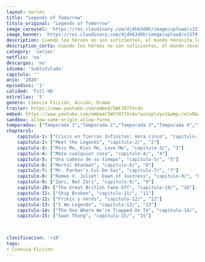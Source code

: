 ```yaml
---
layout: series
title: "Legends of Tomorrow"
titulo_original: "Legends of Tomorrow"
image_carousel: 'https://res.cloudinary.com/djdh63d8h/image/upload/v1579105067/legends-min_dufrms.jpg'
image_banner: 'https://res.cloudinary.com/djdh63d8h/image/upload/v1579105071/Legends-of-tomorrow-season2_1_-min_x3yivo.jpg'
description: Cuando los héroes no son suficientes, el mundo necesita leyendas. Después de haber visto el futuro, Rip Hunter (Arthur Darvill) se encarga de organizar un grupo dispar de héroes y villanos para intentar evitar que suceda la catástrofe que sabe que se avecina.
description_corta: Cuando los héroes no son suficientes, el mundo necesita leyendas. Después de haber visto el futuro, Rip Hunter (Arthur Darvill) se encarga de organizar un grupo dispar de héroes...
category: 'series'
netflix: 'no'
descargas: 'no'
idioma: 'Subtitulado'
capitulo: ''
anio: '2020'
episodios: '1'
calidad: 'Full HD'
estrellas: '5'
genero: Ciencia Ficción, Acción, Drama
trailer: https://www.youtube.com/embed/5Wt707JVc4o
embed: https://www.youtube.com/embed/5Wt707JVc4o?autoplay=1&amp;rel=0&amp;hd=1&border=0&wmode=opaque&enablejsapi=1&modestbranding=1&controls=1&showinfo=0
sandbox: allow-same-origin allow-forms 
temporadas: ["Temporada 1","Temporada 2","Temporada 3","Temporada 4","Temporada 5"]
chapters5:
    capitulo-1: ["Crisis en Tierras Infinitas: Hora cinco", "capitulo-1/", "1"]
    capitulo-2: ["Meet the Legends", "capitulo-2/", "2"]
    capitulo-3: ["Miss Me, Kiss Me, Love Me", "capitulo-3/", "3"]
    capitulo-4: ["Mata cualquier cosa", "capitulo-4/", "4"]
    capitulo-5: ["Una cabeza de su tiempo", "capitulo-5/", "5"]
    capitulo-6: ["Mortal Khanbat", "capitulo-6/", "6"]
    capitulo-7: ["Mr. Parker’s Cul-De-Sac", "capitulo-7/", "7"]
    capitulo-8: ["Romeo V. Juliet: Dawn of Justness", "capitulo-8/", "8"]
    capitulo-9: ["Zari, Not Zari", "capitulo-9/", "9"]
    capitulo-10: ["The Great British Fake Off", "capitulo-10/", "10"]
    capitulo-11: ["Ship Broken", "capitulo-11/", "11"]
    capitulo-12: ["Frikis y nerds", "capitulo-12/", "12"]
    capitulo-13: ["I Am Legends", "capitulo-13/", "13"]
    capitulo-14: ["The One Where We’re Trapped On TV", "capitulo-14/", "14"]
    capitulo-15: ["Swan Thong", "capitulo-15/", "15"]

    

clasificacion: '+10'
tags:
- Ciencia-Ficcion
---
```












